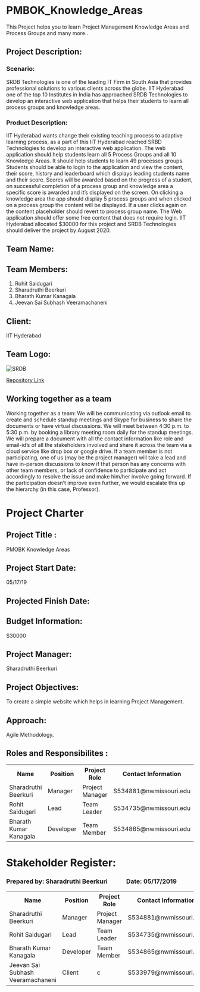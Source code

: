# PMBOK_Knowledge_Areas
This Project helps you to learn Project Management Knowledge Areas and Process Groups and many more..
## Project Description:  
### Scenario:  
SRDB Technologies is one of the leading IT Firm in South Asia that provides professional solutions to various clients across the globe.
IIT Hyderabad one of the top 10 Institutes in India has approached SRDB Technologies to develop an interactive web application that helps their students to learn all process groups and knowledge areas.
### Product Description: 
IIT Hyderabad wants change their existing teaching process to adaptive learning process, as a part of this IIT Hyderabad reached SRBD Technologies to develop an interactive web application. The web application should help students learn all 5 Process Groups and all 10 Knowledge Areas. It should help students to learn 49 processes groups. Students should be able to login to the application and view the content, their score, history and leaderboard which displays leading students name and their score. Scores will be awarded based on the progress of a student, on successful completion of a process group and knowledge area a specific score is awarded and it’s displayed on the screen. On clicking a knowledge area the app should display 5 process groups and when clicked on a process group the content will be displayed. If a user clicks again on the content placeholder should revert to process group name. The Web application should offer some free content that does not require login. IIT Hyderabad allocated $30000 for this project and SRDB Technologies should deliver the project by August 2020.
## Team Name:
## Team Members:
1. Rohit Saidugari
1. Sharadruthi Beerkuri
1. Bharath Kumar Kanagala
1. Jeevan Sai Subhash Veeramachaneni

## Client: 
IIT Hyderabad 

 
## Team Logo:
 
![SRDB](https://raw.githubusercontent.com/Rohith-saidugari/PMBOK_Knowledge_Areas/master/Logo.PNG "SRDB")
 

[Repository Link](https://github.com/Rohith-saidugari/PMBOK_Knowledge_Areas/)

## Working together as a team

Working together as a team:
We will be communicating via outlook email to create and schedule standup meetings and Skype for business to share the documents or have virtual discussions. We will meet between 4:30 p.m. to 5:30 p.m. by booking a library meeting room daily for the standup meetings. We will prepare a document with all the contact information like role and email-id’s of all the stakeholders involved and share it across the team via a cloud service like drop box or google drive. 
If a team member is not participating, one of us (may be the project manager) will take a lead and have in-person discussions to know if that person has any concerns with other team members, or lack of confidence to participate and act accordingly to resolve the issue and make him/her involve going forward. If the participation doesn’t improve even further, we would escalate this up the hierarchy (in this case, Professor).

# Project Charter 

## Project Title : 
PMOBK Knowledge Areas
## Project Start Date: 
05/17/19                
## Projected Finish Date: 
## Budget Information: 
$30000
## Project Manager: 
Sharadruthi Beerkuri
## Project Objectives:
To create a simple website which helps in learning Project Management.
## Approach:
 Agile Methodology.


##  Roles and Responsibilites :

<table>
  <tr>
    <th>Name</th>
    <th>Position</th>
    <th>Project Role</th>
    <th>Contact Information</th>
  </tr>
  <tr>
    <td>Sharadruthi Beerkuri</td>
    <td>Manager</td>
    <td>Project Manager</td>
    <td>S534881@nwmissouri.edu<td>
  </tr>
  <tr>
    <td>Rohit Saidugari</td>
    <td>Lead</td>
    <td>Team Leader</td>
    <td>S534735@nwmissouri.edu</td>
  </tr>
  <tr>
    <td>Bharath Kumar Kanagala</td>
    <td>Developer</td>
    <td>Team Member</td>
    <td>S534865@nwmissouri.edu</td>
  </tr>
</table>



# Stakeholder Register:


### Prepared by: Sharadruthi Beerkuri &nbsp;&nbsp;&nbsp;&nbsp;&nbsp;&nbsp;&nbsp;&nbsp;&nbsp;&nbsp;&nbsp;  Date: 05/17/2019

<table>
  <tr>
    <th>Name</th>
    <th>Position</th>
    <th>Project Role</th>
    <th>Contact Information</th>
  </tr>
  <tr>
    <td>Sharadruthi Beerkuri</td>
    <td>Manager</td>
    <td>Project Manager</td>
    <td>S534881@nwmissouri.edu<td>
  </tr>
  <tr>
    <td>Rohit Saidugari</td>
    <td>Lead</td>
    <td>Team Leader</td>
    <td>S534735@nwmissouri.edu</td>
  </tr>
  <tr>
    <td>Bharath Kumar Kanagala</td>
    <td>Developer</td>
    <td>Team Member</td>
    <td>S534865@nwmissouri.edu</td>
  </tr>
  <tr>
    <td>Jeevan Sai Subhash Veeramachaneni</td>
    <td>Client </td>
    <td>c</td>
    <td>S533979@nwmissouri.edu</td>
  </tr>
</table>
